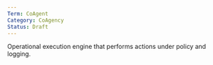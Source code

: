 ```yaml
---
Term: CoAgent
Category: CoAgency
Status: Draft
---
```

Operational execution engine that performs actions under policy and logging.
